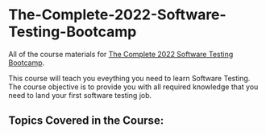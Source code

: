 # The-Complete-2022-Software-Testing-Bootcamp
All of the course materials for [The Complete 2022 Software Testing Bootcamp](). 

This course will teach you eveything you need to learn Software Testing. The course objective is to provide you with all required knowledge that you need to land your first software testing job. 

## Topics Covered in the Course: 
